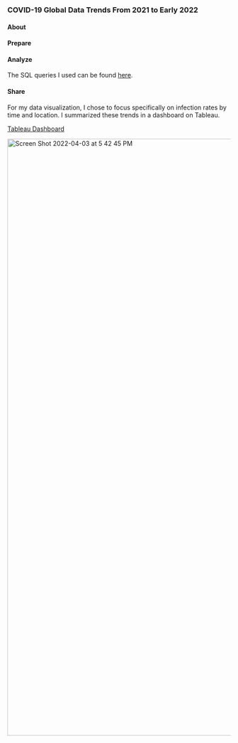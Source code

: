 ### COVID-19 Global Data Trends From 2021 to Early 2022

#### About


#### Prepare


#### Analyze
The SQL queries I used can be found [here](https://github.com/khaitmb/Global-Covid-Data/blob/main/SQL%20Queries).

#### Share
For my data visualization, I chose to focus specifically on infection rates by time and location. I summarized these trends in a dashboard on Tableau.

[Tableau Dashboard](https://public.tableau.com/app/profile/khaitlin.bernaldez/viz/COVID-19GlobalData_16478340396370/Dashboard2)

<img width="1343" alt="Screen Shot 2022-04-03 at 5 42 45 PM" src="https://user-images.githubusercontent.com/92839451/161457683-4713d9f2-62f0-49cd-a9e3-a41e30e042ff.png">

